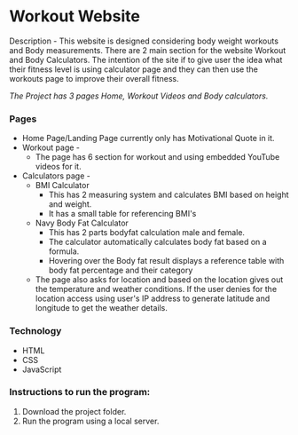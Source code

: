 # Workout Website 
Description - This website is designed considering body weight workouts and Body measurements. There are 2 main section for the website Workout and Body Calculators. The intention of the site if to give user the idea what their fitness level is using calculator page and they can then use the workouts page to improve their overall fitness.

*The Project has 3 pages Home, Workout Videos and Body calculators.*

### Pages
* Home Page/Landing Page currently only has Motivational Quote in it.
* Workout page -
  * The page has 6 section for workout and using embedded YouTube videos for it.
* Calculators page - 
  * BMI Calculator
    * This has 2 measuring system and calculates BMI based on height and weight.
    * It has a small table for referencing BMI's
  * Navy Body Fat Calculator
    * This has 2 parts bodyfat calculation male and female.
    * The calculator automatically calculates body fat based on a formula.
    * Hovering over the Body fat result displays a reference table with body fat percentage and their category
  * The page also asks for location and based on the location gives out the temperature and weather conditions. If the user denies for the location access using user's IP address to generate latitude and longitude to get the weather details.

### Technology
* HTML
* CSS
* JavaScript


### Instructions to run the program:  
  1. Download the project folder.  
  2. Run the program using a local server.
